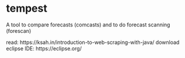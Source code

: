 # tempest
A tool to compare forecasts (comcasts) and to do forecast scanning (forescan)

<todo>
read: https://ksah.in/introduction-to-web-scraping-with-java/
download eclipse IDE: https://eclipse.org/
